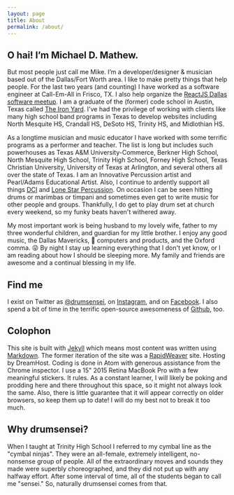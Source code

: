 ```yaml
---
layout: page
title: About
permalink: /about/
---
```


## O hai! I’m Michael D. Mathew.

But most people just call me Mike. I’m a developer/designer & musician based out of the Dallas/Fort Worth area. I like to make pretty things that help people. For the last two years (and counting) I have worked as a software engineer at Call-Em-All in Frisco, TX. I also help organize the [ReactJS Dallas software meetup](https://www.meetup.com/ReactJS-Dallas/). I am a graduate of the (former) code school in Austin, Texas called [The Iron Yard](http://www.theironyard.com/). I’ve had the privilege of working with clients like many high school band programs in Texas to develop websites including North Mesquite HS, Crandall HS, DeSoto HS, Trinity HS, and Midlothian HS.

As a longtime musician and music educator I have worked with some terrific programs as a performer and teacher. The list is long but includes such powerhouses as Texas A&M University-Commerce, Berkner High School, North Mesquite High School, Trinity High School, Forney High School, Texas Christian University, University of Texas at Arlington, and several others all over the state of Texas. I am an Innovative Percussion artist and Pearl/Adams Educational Artist. Also, I continue to ardently support all things [DCI](http://www.dci.org/) and [Lone Star Percussion](http://www.lonestarpercussion.com/). On occasion I can be seen hitting drums or marimbas or timpani and sometimes even get to write music for other people and groups. Thankfully, I do get to play drum set at church every weekend, so my funky beats haven't withered away.

My most important work is being husband to my lovely wife, father to my three wonderful children, and guardian for my little brother. I enjoy any good music, the Dallas Mavericks,  computers and products, and the Oxford comma. 😜 By night I stay up learning everything that I don't yet know, or I am reading about how I should be sleeping more. My family and friends are awesome and a continual blessing in my life.

## Find me

I exist on Twitter as [@drumsensei](https://twitter.com/drumsensei), on [Instagram](https://instagram.com/drumsensei/), and on [Facebook](https://www.facebook.com/m2mathew). I also spend a bit of time in the terrific open-source awesomeness of [Github](https://github.com/m2mathew), too.

## Colophon

This site is built with [Jekyll](https://jekyllrb.com/) which means most content was written using [Markdown](https://daringfireball.net/projects/markdown/). The former iteration of the site was a  [RapidWeaver](http://realmacsoftware.com/rapidweaver/) site. Hosting by DreamHost. Coding is done in Atom with generous assistance from the Chrome inspector. I use a 15" 2015 Retina MacBook Pro with a few meaningful stickers. It rules. As a constant learner, I will likely be poking and prodding here and there throughout this space, so it might not always look the same. Also, there is little guarantee that it will appear correctly on older browsers, so keep them up to date! I will do my best not to break it too much.

## Why drumsensei?

When I taught at Trinity High School I referred to my cymbal line as the "cymbal ninjas". They were an all-female, extremely intelligent, no-nonsense group of people. All of the extraordinary moves and sounds they made were superbly choreographed, and they did not put up with any halfway effort. After some interval of time, all of the students began to call me "sensei." So, naturally drumsensei comes from that.
